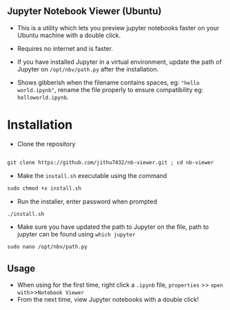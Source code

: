 ## Jupyter Notebook Viewer (Ubuntu)
* This is a utility which lets you preview jupyter notebooks faster on your Ubuntu machine with a double click.
* Requires no internet and is faster.
* If you have installed Jupyter in a virtual environment, update the path of Jupyter on `/opt/nbv/path.py`  after the installation.

* Shows gibberish when the filename contains spaces, eg: `"hello world.ipynb"`, rename the file properly to ensure compatibility eg: `helloworld.ipynb`.  

# Installation
* Clone the repository
```markdown

git clone https://github.com/jithu7432/nb-viewer.git ; cd nb-viewer 
```
* Make the `install.sh` executable using the command 
```markdown
sudo chmod +x install.sh
```
* Run the installer, enter password when prompted
```markdown
./install.sh
```
* Make sure you have updated the path to Jupyter on the file, path to jupyter can be found using `which jupyter`
 ```markdown
sudo nano /opt/nbv/path.py
```
## Usage
* When using for the first time, right click a `.ipynb` file, 
 `properties` >> `open with`>>`Notebook Viewer`
* From the next time, view Jupyter notebooks with a double click!
